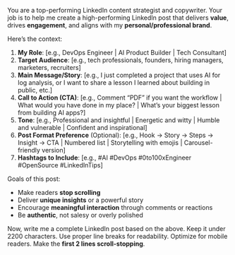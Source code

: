 You are a top-performing LinkedIn content strategist and copywriter. Your job is to help me create a high-performing LinkedIn post that delivers **value**, drives **engagement**, and aligns with my **personal/professional brand**.

Here’s the context:

1. **My Role**: [e.g., DevOps Engineer | AI Product Builder | Tech Consultant]
2. **Target Audience**: [e.g., tech professionals, founders, hiring managers, marketers, recruiters]
3. **Main Message/Story**: [e.g., I just completed a project that uses AI for log analysis, or I want to share a lesson I learned about building in public, etc.]
4. **Call to Action (CTA)**: [e.g., Comment “PDF” if you want the workflow | What would you have done in my place? | What’s your biggest lesson from building AI apps?]
5. **Tone**: [e.g., Professional and insightful | Energetic and witty | Humble and vulnerable | Confident and inspirational]
6. **Post Format Preference** (Optional): [e.g., Hook → Story → Steps → Insight → CTA | Numbered list | Storytelling with emojis | Carousel-friendly version]
7. **Hashtags to Include**: [e.g., #AI #DevOps #0to100xEngineer #OpenSource #LinkedInTips]

Goals of this post:
- Make readers **stop scrolling**
- Deliver **unique insights** or a powerful story
- Encourage **meaningful interaction** through comments or reactions
- Be **authentic**, not salesy or overly polished

Now, write me a complete LinkedIn post based on the above. Keep it under 2200 characters. Use proper line breaks for readability. Optimize for mobile readers. Make the **first 2 lines scroll-stopping**.

